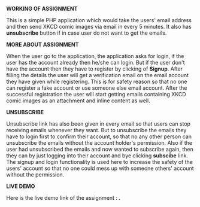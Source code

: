 **WORKING OF ASSIGNMENT**

This is a simple PHP application which would take the users' email address and then send XKCD comic images via email in every 5 minutes.
It also has **unsubscribe** button if in case user do not want to get the emails.

**MORE ABOUT ASSIGNMENT**

When the user go to the application, the application asks for login, if the user has the account already then he/she can login.
But if the user don't have the account then they have to register by clicking of **Signup**. After filling the details the user will get a verification email on the email account they have given while registering.
This is for safety reason so that no one can register a fake account or use someone else email account.
After the successful registration  the user will start getting emails containing XKCD comic images as an attachment and inline content as well.

**UNSUBSCRIBE**

Unsubscribe link has also been given in every email so that users can stop receiving emails whenever they want. But to unsubscribe the emails they have to login first to confirm their account, so that no any other person can unsubscribe the emails without the account holder's permission.
Also if the user had unsubscribed the emails and now wanted to subscribe again, then they can by just logging into their account and bye clicking **subscibe** link.
The signup and login functionality is used here to increase the safety of the users' account so that no one could mess up with someone others' account without the permission.

**LIVE DEMO**

Here is the live demo link of the assignment : .